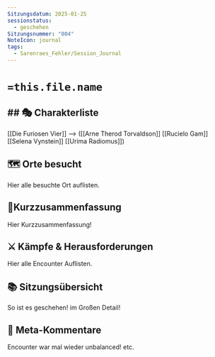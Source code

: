 ```yaml
---
Sitzungsdatum: 2025-01-25
sessionstatus:
  - geschehen
Sitzungsnummer: "004"
NoteIcon: journal
tags:
  - Sarenraes_Fehler/Session_Journal
---
```

# `=this.file.name`
## ## 🎭 Charakterliste 
[[Die Furiosen Vier]] -->
([[Arne Therod Torvaldson]] [[Rucielo Gam]] [[Selena Vynstein]] [[Urima Radiomus]])


## 🗺️ Orte besucht
Hier alle besuchte Ort auflisten.

## 📜Kurzzusammenfassung
Hier Kurzzusammenfassung!

## ⚔️ Kämpfe & Herausforderungen
Hier alle Encounter Auflisten.

## 📚 Sitzungsübersicht
So ist es geschehen! im Großen Detail!

## 🎲 Meta-Kommentare
Encounter war mal wieder unbalanced! etc.
